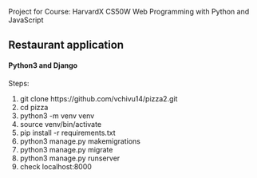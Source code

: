 Project for Course:
HarvardX CS50W
Web Programming with Python and JavaScript

<h2>Restaurant application</h2>
<h4>Python3 and Django</h4>
<p>Steps:</p>
<ol>
  <li>git clone https://github.com/vchivu14/pizza2.git</li>
  <li>cd pizza</li>
  <li>python3 -m venv venv</li>
  <li>source venv/bin/activate</li>
  <li>pip install -r requirements.txt</li>
  <li>python3 manage.py makemigrations</li>
  <li>python3 manage.py migrate</li>
  <li>python3 manage.py runserver</li>
  <li>check localhost:8000</li>
</ol>
